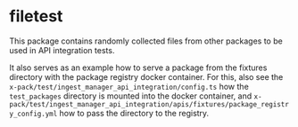 # filetest

This package contains randomly collected files from other packages to be used in API integration tests.

It also serves as an example how to serve a package from the fixtures directory with the package registry docker container. For this, also see the `x-pack/test/ingest_manager_api_integration/config.ts` how the `test_packages` directory is mounted into the docker container, and `x-pack/test/ingest_manager_api_integration/apis/fixtures/package_registry_config.yml` how to pass the directory to the registry.